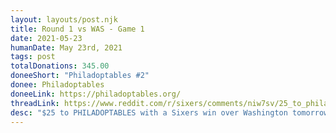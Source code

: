 ```yaml
---
layout: layouts/post.njk
title: Round 1 vs WAS - Game 1
date: 2021-05-23
humanDate: May 23rd, 2021
tags: post
totalDonations: 345.00
doneeShort: "Philadoptables #2"
donee: Philadoptables
doneeLink: https://philadoptables.org/
threadLink: https://www.reddit.com/r/sixers/comments/niw7sv/25_to_philadoptables_with_a_sixers_win_over/
desc: "$25 to PHILADOPTABLES with a Sixers win over Washington tomorrow for Game 1! Let’s get it!"
---
```

